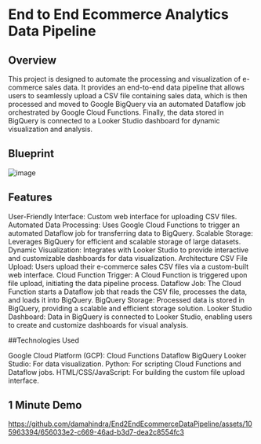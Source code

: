 # End to End Ecommerce Analytics Data Pipeline

## Overview

This project is designed to automate the processing and visualization of e-commerce sales data. It provides an end-to-end data pipeline that allows users to seamlessly upload a CSV file containing sales data, which is then processed and moved to Google BigQuery via an automated Dataflow job orchestrated by Google Cloud Functions. Finally, the data stored in BigQuery is connected to a Looker Studio dashboard for dynamic visualization and analysis.

## Blueprint

![image](https://github.com/damahindra/End2EndEcommerceDataPipeline/assets/105963394/42c35905-0983-4aae-87f8-45a726a1cce4)

## Features

User-Friendly Interface: Custom web interface for uploading CSV files.
Automated Data Processing: Uses Google Cloud Functions to trigger an automated Dataflow job for transferring data to BigQuery.
Scalable Storage: Leverages BigQuery for efficient and scalable storage of large datasets.
Dynamic Visualization: Integrates with Looker Studio to provide interactive and customizable dashboards for data visualization.
Architecture
CSV File Upload: Users upload their e-commerce sales CSV files via a custom-built web interface.
Cloud Function Trigger: A Cloud Function is triggered upon file upload, initiating the data pipeline process.
Dataflow Job: The Cloud Function starts a Dataflow job that reads the CSV file, processes the data, and loads it into BigQuery.
BigQuery Storage: Processed data is stored in BigQuery, providing a scalable and efficient storage solution.
Looker Studio Dashboard: Data in BigQuery is connected to Looker Studio, enabling users to create and customize dashboards for visual analysis.

##Technologies Used

Google Cloud Platform (GCP):
Cloud Functions
Dataflow
BigQuery
Looker Studio: For data visualization.
Python: For scripting Cloud Functions and Dataflow jobs.
HTML/CSS/JavaScript: For building the custom file upload interface.

## 1 Minute Demo

https://github.com/damahindra/End2EndEcommerceDataPipeline/assets/105963394/656033e2-c669-46ad-b3d7-dea2c8554fc3


